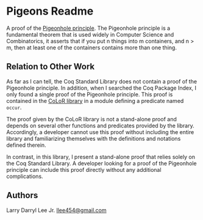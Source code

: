 Pigeons Readme
==============

A proof of the [Pigeonhole principle](https://en.wikipedia.org/wiki/Pigeonhole_principle). The Pigeonhole principle
is a fundamental theorem that is used widely in Computer Science and
Combinatorics, it asserts that if you put n things into m containers,
and n > m, then at least one of the containers contains more than
one thing.

Relation to Other Work
----------------------

As far as I can tell, the Coq Standard Library does not contain
a proof of the Pigeonhole principle. In addition, when I searched
the Coq Package Index, I only found a single proof of the Pigeonhole
principle. This proof is contained in the [CoLoR library](https://github.com/fblanqui/color/blob/bd939824c1b9b3147cc596086627cca586fbbeed/Util/List/ListOccur.v) in a
module defining a predicate named `occur`.

The proof given by the CoLoR library is not a stand-alone proof
and depends on several other functions and predicates provided by
the library. Accordingly, a developer cannot use this proof without
including the entire library and familiarizing themselves with the
definitions and notations defined therein.

In contrast, in this library, I present a stand-alone proof that
relies solely on the Coq Standard Library. A developer looking for
a proof of the Pigeonhole principle can include this proof directly
without any additional complications.

Authors
-------

Larry Darryl Lee Jr. <llee454@gmail.com>
